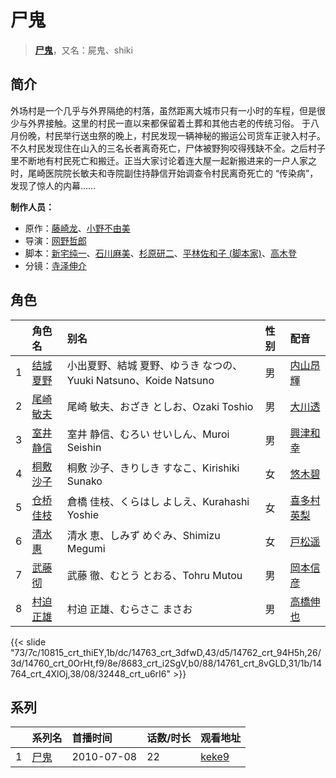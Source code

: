 # 尸鬼


> <u>**[尸鬼](http://bgm.tv/subject/5653)**</u>，又名：屍鬼、shiki

## 简介


外场村是一个几乎与外界隔绝的村落，虽然距离大城市只有一小时的车程，但是很少与外界接触。这里的村民一直以来都保留着土葬和其他古老的传统习俗。
于八月份晚，村民举行送虫祭的晚上，村民发现一辆神秘的搬运公司货车正驶入村子。不久村民发现住在山入的三名长者离奇死亡，尸体被野狗咬得残缺不全。之后村子里不断地有村民死亡和搬迁。正当大家讨论着连大屋一起新搬进来的一户人家之时，尾崎医院院长敏夫和寺院副住持静信开始调查令村民离奇死亡的 “传染病”，发现了惊人的内幕……

**制作人员：**
- 原作：[藤崎龙](http://bgm.tv/person/6171)、[小野不由美](http://bgm.tv/person/117)
- 导演：[网野哲郎](http://bgm.tv/person/590)
- 脚本：[新宅纯一](http://bgm.tv/person/30936)、[石川麻美](http://bgm.tv/person/28209)、[杉原研二](http://bgm.tv/person/13891)、[平林佐和子 (脚本家)](http://bgm.tv/person/15153)、[高木登](http://bgm.tv/person/1765)
- 分镜：[寺泽伸介](http://bgm.tv/person/2666)

## 角色

|     |   角色名   |   别名  | 性别 |  配音  |
|:--- |:------  |:----      |:---  |:--   |
| 1 | [结城夏野](http://bgm.tv/character/10815) | 小出夏野、結城 夏野、ゆうき なつの、Yuuki Natsuno、Koide Natsuno | 男 | [内山昂輝](http://bgm.tv/person/5768) |
| 2 | [尾崎敏夫](http://bgm.tv/character/14763) | 尾崎 敏夫、おざき としお、Ozaki Toshio | 男 | [大川透](http://bgm.tv/person/4131) |
| 3 | [室井静信](http://bgm.tv/character/14762) | 室井 静信、むろい せいしん、Muroi Seishin | 男 | [興津和幸](http://bgm.tv/person/5007) |
| 4 | [桐敷沙子](http://bgm.tv/character/14760) | 桐敷 沙子、きりしき すなこ、Kirishiki Sunako | 女 | [悠木碧](http://bgm.tv/person/5076) |
| 5 | [仓桥佳枝](http://bgm.tv/character/8683) | 倉橋 佳枝、くらはし よしえ、Kurahashi Yoshie | 女 | [喜多村英梨](http://bgm.tv/person/4251) |
| 6 | [清水惠](http://bgm.tv/character/14761) | 清水 恵、しみず めぐみ、Shimizu Megumi | 女 | [戸松遥](http://bgm.tv/person/4856) |
| 7 | [武藤彻](http://bgm.tv/character/14764) | 武藤 徹、むとう とおる、Tohru Mutou | 男 | [岡本信彦](http://bgm.tv/person/4950) |
| 8 | [村迫正雄](http://bgm.tv/character/32448) | 村迫 正雄、むらさこ まさお | 男 | [高橋伸也](http://bgm.tv/person/5137) |

{{< slide "73/7c/10815_crt_thiEY,1b/dc/14763_crt_3dfwD,43/d5/14762_crt_94H5h,26/3d/14760_crt_0OrHt,f9/8e/8683_crt_i2SgV,b0/88/14761_crt_8vGLD,31/1b/14764_crt_4XlOj,38/08/32448_crt_u6rI6" >}}

## 系列

|     | 系列名 | 首播时间       | 话数/时长 | 观看地址                                                    |
| :-- | :-- | :--------- | :---- | :------------------------------------------------------ |
| 1   |[尸鬼](https://bgm.tv/subject/5653)| 2010-07-08 | 22    | [keke9](https://www.keke9.app/play/26944-4-229976.html) |



